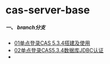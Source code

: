 # cas-server-base
##### 一、 branch分支 
*  [01单点登录CAS 5.3.4搭建及使用](https://blog.csdn.net/Emily201314/article/details/83515032)
*  [02单点登录CAS5.3.4数据库JDBC认证](https://blog.csdn.net/Emily201314/article/details/83584901)
*  